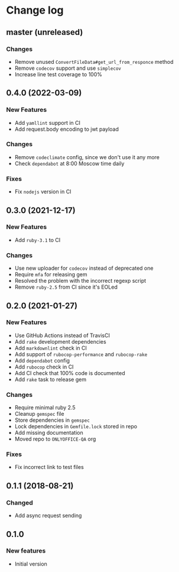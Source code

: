 # Change log

## master (unreleased)

### Changes

* Remove unused `ConvertFileData#get_url_from_responce` method
* Remove `codecov` support and use `simplecov`
* Increase line test coverage to 100%

## 0.4.0 (2022-03-09)

### New Features

* Add `yamllint` support in CI
* Add request.body encoding to jwt payload

### Changes

* Remove `codeclimate` config, since we don't use it any more
* Check `dependabot` at 8:00 Moscow time daily

### Fixes

* Fix `nodejs` version in CI

## 0.3.0 (2021-12-17)

### New Features

* Add `ruby-3.1` to CI

### Changes

* Use new uploader for `codecov` instead of deprecated one
* Require `mfa` for releasing gem
* Resolved the problem with the incorrect regexp script
* Remove `ruby-2.5` from CI since it's EOLed

## 0.2.0 (2021-01-27)

### New Features

* Use GitHub Actions instead of TravisCI
* Add `rake` development dependencies
* Add `markdownlint` check in CI
* Add support of `rubocop-performance` and `rubocop-rake`
* Add `dependabot` config
* Add `rubocop` check in CI
* Add CI check that 100% code is documented
* Add `rake` task to release gem

### Changes

* Require minimal ruby 2.5
* Cleanup `gemspec` file
* Store dependencies in `gemspec`
* Lock dependencies in `Gemfile.lock` stored in repo
* Add missing documentation
* Moved repo to `ONLYOFFICE-QA` org

### Fixes

* Fix incorrect link to test files

## 0.1.1 (2018-08-21)

### Changed

* Add async request sending

## 0.1.0

### New features

* Initial version
